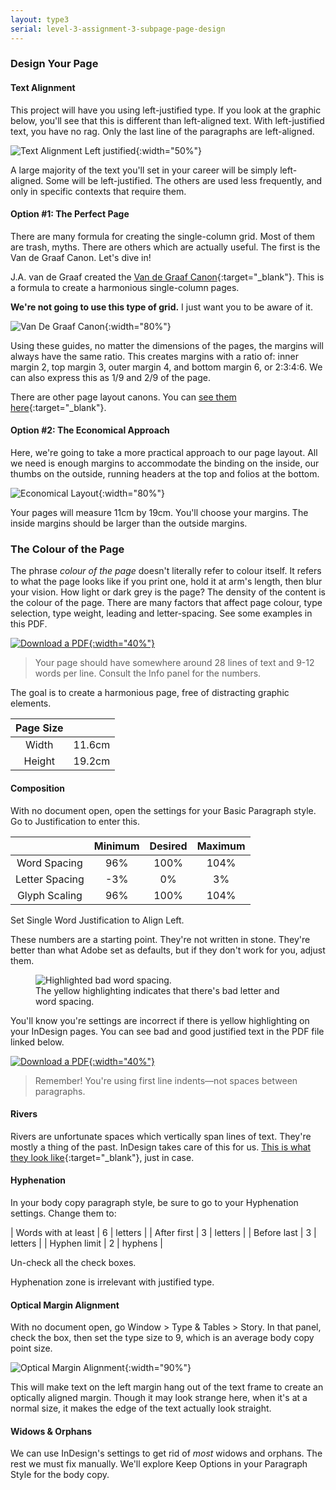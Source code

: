 ```yaml
---
layout: type3
serial: level-3-assignment-3-subpage-page-design
---
```

### Design Your Page

#### Text Alignment

This project will have you using left-justified type. If you look at the graphic below, you'll see that this is different than left-aligned text. With left-justified text, you have no rag. Only the last line of the paragraphs are left-aligned.

![Text Alignment Left justified]({{site.url}}/svg/text-alignment-left-justified.svg){:width="50%"}

A large majority of the text you'll set in your career will be simply left-aligned. Some will be left-justified. The others are used less frequently, and only in specific contexts that require them.

#### Option #1: The Perfect Page 

There are many formula for creating the single-column grid. Most of them are trash, myths. There are others which are actually useful. The first is the Van de Graaf Canon. Let's dive in!

J.A. van de Graaf created the [Van de Graaf Canon](https://duckduckgo.com/?q=Van+de+Graaf+Canon&iar=images&iax=images&ia=images){:target="_blank"}. This is a formula to create a harmonious single-column pages.

  **We're not going to use this type of grid.** I just want you to be aware of it.

![Van De Graaf Canon]({{site.url}}/svg/van-de-graaf-canon.svg){:width="80%"}

Using these guides, no matter the dimensions of the pages, the margins will always have the same ratio. This creates margins with a ratio of: inner margin 2, top margin 3, outer margin 4, and bottom margin 6, or 2:3:4:6. We can also express this as 1/9 and 2/9 of the page.

There are other page layout canons. You can [see them here](https://en.wikipedia.org/wiki/Canons_of_page_construction){:target="_blank"}.

#### Option #2: The Economical Approach

Here, we're going to take a more practical approach to our page layout. All we need is enough margins to accommodate the binding on the inside, our thumbs on the outside, running headers at the top and folios at the bottom.

![Economical Layout]({{site.url}}/svg/grimms-pages/economical-layout.svg){:width="80%"}

Your pages will measure 11cm by 19cm. You'll choose your margins. The inside margins should be larger than the outside margins.

### The Colour of the Page

The phrase *colour of the page* doesn't literally refer to colour itself. It refers to what the page looks like if you print one, hold it at arm's length, then blur your vision. How light or dark grey is the page? The density of the content is the colour of the page. There are many factors that affect page colour, type selection, type weight, leading and letter-spacing. See some examples in this PDF.

<a href="https://www.dropbox.com/s/b3zqqafvrb8jv8e/colour-of-the-page.pdf?dl=1" title="Download the PDF" target="_blank">![Download a PDF]({{site.url}}/svg/button-download-pdf.svg){:width="40%"}</a>

> Your page should have somewhere around 28 lines of text and 9-12 words per line. Consult the Info panel for the numbers.

The goal is to create a harmonious page, free of distracting graphic elements.

|   Page Size   |            |
|:-------------:|:----------:|
|   Width       |   11.6cm   |
|   Height      |   19.2cm   |

#### Composition

With no document open, open the settings for your <span class="commmand">Basic Paragraph</span> style. Go to <span class="command">Justification</span> to enter this.

|          | Minimum   |   Desired   |   Maximum   |
|:--------:|:----------:|:----------:|:-----------:|
|   Word Spacing   |   96%   |   100%   |   104%   |
|    Letter Spacing   |   -3%   |   0%   |   3%   |
|   Glyph Scaling   |   96%   | 100%   |   104%   |

Set <span class="command">Single Word Justification</span> to <span class="command">Align Left</span>.

These numbers are a starting point. They're not written in stone. They're better than what Adobe set as defaults, but if they don't work for you, adjust them.

  <figure>
	<img src="{{ site.baseurl }}/svg/indesign-composition-highlighting.svg" alt="Highlighted bad word spacing.">
  <figcaption>
    The yellow highlighting indicates that there's bad letter and word spacing.
  </figcaption>
  </figure>

You'll know you're settings are incorrect if there is yellow highlighting on your InDesign pages. You can see bad and good justified text in the PDF file linked below.

<a href="https://www.dropbox.com/s/tceqy4n160vpwsn/good-vs-bad-justification.pdf?dl=1" title="Good Vs Bad Justification" target="_blank">![Download a PDF]({{site.url}}/svg/button-download-pdf.svg){:width="40%"}</a>

> Remember! You're using first line indents—not spaces between paragraphs.

#### Rivers

Rivers are unfortunate spaces which vertically span lines of text. They're mostly a thing of the past. InDesign takes care of this for us. [This is what they look like](http://www.edgee.net/wp-content/uploads/2014/05/justified_rivers.png){:target="_blank"}, just in case.

#### Hyphenation

In your body copy paragraph style, be sure to go to your Hyphenation settings. Change them to:

|   Words with at least   |   6   |   letters   |
|   After first   |   3   |   letters   |
|   Before last   |   3   |   letters   |
|   Hyphen limit   |   2   |   hyphens   |

Un-check all the check boxes.

Hyphenation zone is irrelevant with justified type.

#### Optical Margin Alignment

With no document open, go <span class="command">Window > Type & Tables > Story</span>. In that panel, check the box, then set the type size to 9, which is an average body copy point size.


  ![Optical Margin Alignment]({{site.url}}/svg/story-panel-optical-alignment.svg){:width="90%"}

This will make text on the left margin hang out of the text frame to create an optically aligned margin. Though it may look strange here, when it's at a normal size, it makes the edge of the text actually look straight.

#### Widows & Orphans

We can use InDesign's settings to get rid of *most* widows and orphans. The rest we must fix manually. We'll explore <span class="command">Keep Options</span> in your Paragraph Style for the body copy.